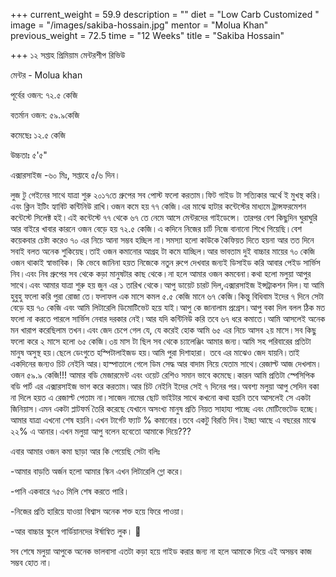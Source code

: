 +++
current_weight = 59.9
description = ""
diet = "Low Carb Customized "
image = "/images/sakiba-hossain.jpg"
mentor = "Molua Khan"
previous_weight = 72.5
time = "12 Weeks"
title = "Sakiba Hossain"

+++
১২ সপ্তাহ প্রিমিয়াম মেন্টরশীপ রিভিউ

মেন্টর - Molua khan

পূর্বের ওজন: ৭২.৫ কেজি

বতর্মান ওজন: ৫৯.৯কেজি

কমেছেঃ ১২.৫ কেজি

উচ্চতাঃ ৫'৫"

এক্সারসাইজ -৬০ মিঃ, সপ্তাহে ৫/৬ দিন।

লুজ টু গেইনের সাথে যাত্রা শুরু ২০১৭তে গ্রুপের সব পোস্ট ফলো করতাম।ফিট গাইড টা সত্যিকার অর্থে ই মুখস্থ করি।এবং ক্লিন ইটিং হ্যাবিট কন্টিনিউ রাখি।ওজন কমে হয় ৭৭ কেজি।এর মাঝে হাটার কন্টেস্টের মাধ্যমে ট্রান্সফরমেশন কন্টেস্টে সিলেক্ট হই।এই কন্টেস্টে ৭৭ থেকে ৬৭ তে নেমে আসে মেন্টরদের গাইডেন্সে। তারপর বেশ কিছুদিন ঘুরাঘুরি আর বাইরে খাবার কারনে ওজন বেড়ে হয় ৭২.৫ কেজি।এ কদিনে নিজের চার্ট নিজে বানানো শিখে গিয়েছি।বেশ কয়েকবার চেষ্টা করেও ৭০ এর নিচে আনা সম্ভব হচ্ছিল না।সমস্যা হলো কাউকে কৈফিয়ত দিতে হয়না আর তত দিনে সবাই বলত অনেক শুকিয়েছ।তাই ওজন কমানোর আগ্রহ টা কমে যাচ্ছিল।আর ভাবতাম দুই বাচ্চার মায়ের ৭০ কেজি ওজন থাকাই স্বাভাবিক। কি ভেবে জানিনা হয়ত নিজেকে নতুন রুপে দেখবার জন্যই ডিসাইড করি আবার পেইড সার্ভিস নিব।এবং নিব গ্রুপের সব থেকে কড়া মানুষটার কাছ থেকে।না হলে আমার ওজন কমবেনা।কথা হলো মলুয়া আপুর সাথে।এবং আমার যাত্রা শুরু হয় জুন এর ১ তারিখ থেকে।আপু ডায়েট চারট দিল,এক্সারসাইজ ইন্সট্রাকশন দিল।যা আমি হুবুহু ফলো করি পুরা রোজা তে।ফলাফল এক মাসে কমল ৫.৫ কেজি মানে ৬৭ কেজি।কিন্তু বিধিবাম ইদের ৭ দিনে সেটা বেড়ে হয় ৭০ কেজি এবং আমি লিটারেলি ডিমোটিভেট হয়ে যাই।আপু কে জানালাম প্রগ্রেস।আপু বকা দিল বলল ঠিক মত ফলো না করতে পারলে সার্ভিস নেবার দরকার নেই।আর যদি কন্টিনিউ করি তবে ৬৭ ধরে কমাতে।আমি আসলেই অনেক মন খারাপ করেছিলাম তখন।এবং জেদ চেপে গেল যে, যে করেই হোক আমি ৬৫ এর নিচে আসব ২য় মাসে।সব কিছু ফলো করে ২ মাসে হলো ৬৫ কেজি।৩য় মাস টা ছিল সব থেকে চ্যালেঞ্জিং আমার জন্য।আমি সহ পরিবারের প্রতিটা মানুষ অসুস্থ হয়।ছেলে ডেংগুতে হস্পিটালাইজড হয়।আমি পুরা দিশাহারা। তবে এর মাঝেও জেদ যায়নি।তাই একদিনের জন্যও চিট নেইনি আর।হাস্পাতালে গেলে ডিম সেদ্ধ আর বাদাম নিয়ে যেতাম সাথে।রেজাল্ট আজ দেখলাম।ওজন ৫৯.৯ কেজি!!! আমার বডি মেজারমেন্ট এবং ওয়েট রেশিও সমান ভাবে কমেছে।কারন আমি প্রতিটা স্পেসিপিক বডি পার্ট এর এক্সারসাইজ ভাগ করে করতাম।আর চিট নেইনি ইদের সেই ৭ দিনের পর।অবশ্য মলুয়া আপু সেদিন বকা না দিলে হয়ত এ রেজাল্ট পেতাম না।সাজেদ নামের ছোট ভাইটার সাথে কখনো কথা হয়নি তবে আসলেই সে একটা জিনিয়াস।এমন একটা প্লাটফর্ম তৈরি করেছে যেখানে অসংখ্য মানুষ প্রতি নিয়ত সাহায্য পাচ্ছে এবং মোটিভেটেড হচ্ছে।আমার যাত্রা এখনো শেষ হয়নি।এখন টার্গেট ফ্যাট % কমানোর।তবে একটু বিরতি দিব।ইচ্ছা আছে এ বছরের মাঝে ২২% এ আনার।এখন মলুয়া আপু বলেন হবেতো আমাকে দিয়ে???

এবার আমার ওজন কমা ছাড়া আর কি পেয়েছি সেটা বলিঃ

\-আমার বাড়তি অর্জন হলো আমার স্কিন এখন লিটারেলি গ্লো করে।

\-পানি একবারে ৭৫০ মিলি শেষ করতে পারি।

\-নিজের প্রতি হারিয়ে যাওয়া বিশ্বাস অনেক শক্ত হয়ে ফিরে পাওয়া।

\-আর বাচ্চার স্কুলে গার্ডিয়ানদের ঈর্ষান্বিত লুক। 🤭

সব শেষে মলুয়া আপুকে অনেক ভালবাসা এতটা কড়া হয়ে গাইড করার জন্য না হলে আমাকে দিয়ে এই অসম্ভব কাজ সম্ভব হোত না।